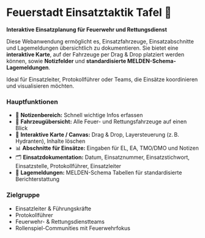 # Feuerstadt Einsatztaktik Tafel 🚒

**Interaktive Einsatzplanung für Feuerwehr und Rettungsdienst**

Diese Webanwendung ermöglicht es, Einsatzfahrzeuge, Einsatzabschnitte und Lagemeldungen übersichtlich zu dokumentieren. Sie bietet eine **interaktive Karte**, auf der Fahrzeuge per Drag & Drop platziert werden können, sowie **Notizfelder** und **standardisierte MELDEN-Schema-Lagemeldungen**.  

Ideal für Einsatzleiter, Protokollführer oder Teams, die Einsätze koordinieren und visualisieren möchten.  

### Hauptfunktionen
- 📝 **Notizenbereich:** Schnell wichtige Infos erfassen  
- 🚒 **Fahrzeugübersicht:** Alle Feuer- und Rettungsfahrzeuge auf einen Blick  
- 🎨 **Interaktive Karte / Canvas:** Drag & Drop, Layersteuerung (z. B. Hydranten), Inhalte löschen  
- 📊 **Abschnitte für Einsätze:** Eingaben für EL, EA, TMO/DMO und Notizen  
- 🗂 **Einsatzdokumentation:** Datum, Einsatznummer, Einsatzstichwort, Einsatzstelle, Protokollführer, Einsatzleiter  
- 🧾 **Lagemeldungen:** MELDEN-Schema Tabellen für standardisierte Berichterstattung  

### Zielgruppe
- Einsatzleiter & Führungskräfte  
- Protokollführer  
- Feuerwehr- & Rettungsdienstteams  
- Rollenspiel-Communities mit Feuerwehrfokus  

